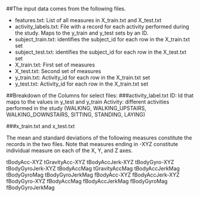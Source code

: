 ##The input data comes from the following files.

* features.txt: List of all measures in X_train.txt and X_test.txt
* activity_labels.txt: File with a record for each activity performed during the study. Maps to the y_train and y_test sets by an ID. 
* subject_train.txt: identifies the subject_id for each row in the X_train.txt set
* subject_test.txt: identifies the subject_id for each row in the X_test.txt set
* X_train.txt: First set of measures
* X_test.txt: Second set of measures
* y_train.txt: Activity_id for each row in the X_train.txt set
* y_test.txt: Activity_id for each row in the X_train.txt set

##Breakdown of the Columns for select files:
###activity_label.txt
ID: Id that maps to the values in y_test and y_train
Activity: different activities performed in the study (WALKING, WALKING_UPSTAIRS, WALKING_DOWNSTAIRS, SITTING, STANDING, LAYING)

###x_train.txt and x_test.txt

The mean and standard deviations of the following measures constitute the records in 
the two files. Note that measures ending in -XYZ constitute individual measure 
on each of the X, Y, and Z axes.

tBodyAcc-XYZ
tGravityAcc-XYZ
tBodyAccJerk-XYZ
tBodyGyro-XYZ
tBodyGyroJerk-XYZ
tBodyAccMag
tGravityAccMag
tBodyAccJerkMag
tBodyGyroMag
tBodyGyroJerkMag
fBodyAcc-XYZ
fBodyAccJerk-XYZ
fBodyGyro-XYZ
fBodyAccMag
fBodyAccJerkMag
fBodyGyroMag
fBodyGyroJerkMag
